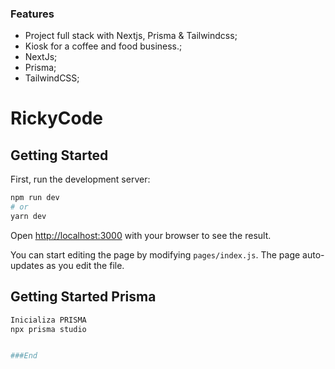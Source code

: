 ### Features

- Project full stack with Nextjs, Prisma & Tailwindcss;
- Kiosk for a coffee and food business.;
- NextJs;
- Prisma;
- TailwindCSS;


# RickyCode

## Getting Started

First, run the development server:

```bash
npm run dev
# or
yarn dev
```

Open [http://localhost:3000](http://localhost:3000) with your browser to see the result.

You can start editing the page by modifying `pages/index.js`. The page auto-updates as you edit the file.

## Getting Started Prisma
```bash
Inicializa PRISMA
npx prisma studio


###End